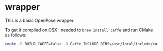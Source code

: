 # wrapper

This is a basic OpenPose wrapper.

To get it compiled on OSX I needed to `brew install caffe` and run CMake as follows:

```bash
cmake -D BUILD_CAFFE=false -D Caffe_INCLUDE_DIRS=/usr/local/include/caffe -D Caffe_LIBS=/usr/local/lib/libcaffe.dylib ..
```
